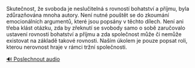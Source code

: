 
Skutečnost, že svoboda je neslučitelná s rovností bohatství a příjmu, byla zdůrazňována mnoha autory. Není nutné pouštět se do zkoumání emocionálních argumentů, které jsou popsány v těchto dílech. Není ani třeba klást otázku, zda by zřeknutí se svobody samo o sobě zaručovalo ustavení rovnosti bohatství a příjmu a zda společnost může či nemůže existovat na základě takové rovnosti. Naším úkolem je pouze popsat roli, kterou nerovnost hraje v rámci tržní společnosti.

[🔊 Poslechnout audio](/data/7-paragraphs/audio/chapter_58/para_012-Skutenost-e-svoboda-je-nesluiteln-s-rovnost.mp3)
